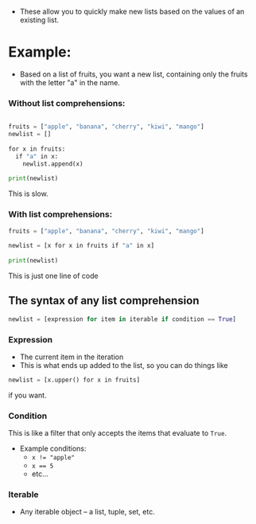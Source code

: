 - These allow you to quickly make new lists based on the values of an existing list.

# Example:
- Based on a list of fruits, you want a new list, containing only the fruits with the letter "a" in the name.

### Without list comprehensions:
```python

fruits = ["apple", "banana", "cherry", "kiwi", "mango"]  
newlist = []  
  
for x in fruits:  
  if "a" in x:  
    newlist.append(x)  
  
print(newlist)
```
This is slow.

### With list comprehensions:
```python
fruits = ["apple", "banana", "cherry", "kiwi", "mango"]  
  
newlist = [x for x in fruits if "a" in x]  
  
print(newlist)
```
This is just one line of code

## The syntax of any list comprehension
```python
newlist = [expression for item in iterable if condition == True]
```

### Expression
- The current item in the iteration
- This is what ends up added to the list, so you can do things like
```python
newlist = [x.upper() for x in fruits]
```
if you want.

### Condition
This is like a filter that only accepts the items that evaluate to `True`. 
- Example conditions:
	- `x != "apple"`
	- `x == 5`
	- etc…

### Iterable
- Any iterable object – a list, tuple, set, etc.